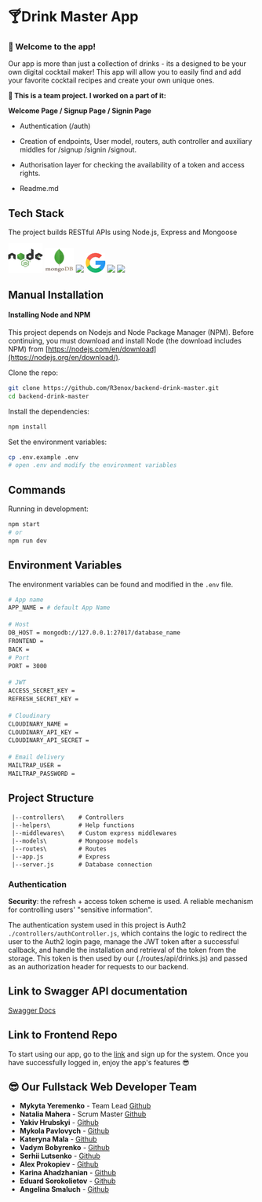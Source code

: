 # 🍸Drink Master App 

### 👋 Welcome to the app!
Our app is more than just a collection of drinks - its a designed to be your own digital cocktail maker! This app will allow you to easily find and add your favorite cocktail recipes and create your own unique ones. 

**📌 This is a team project. I worked on a part of it:**

**Welcome Page / Signup Page / Signin Page**

- Authentication (/auth)
  
- Creation of endpoints, User model, routers, auth controller and auxiliary middles for /signup /signin /signout.
  
- Authorisation layer for checking the availability of a token and access rights.
  
- Readme.md 

## Tech Stack 
The project builds RESTful APIs using Node.js, Express and Mongoose

<p align="left"><img src="https://raw.githubusercontent.com/devicons/devicon/master/icons/nodejs/nodejs-original-wordmark.svg" alt="nodejs" width="70" height="60"/>
<img src="https://raw.githubusercontent.com/devicons/devicon/master/icons/mongodb/mongodb-original-wordmark.svg" alt="mongodb" width="60" height="50"/>
<img src="https://raw.githubusercontent.com/swagger-api/swagger.io/wordpress/images/assets/SW-logo-clr.png" height="50">
<img src="/public/readme/google.png" height="40">
<img src="https://github.com/MarioTerron/logo-images/blob/master/logos/expressjs.png" height="30">
<img src="https://cloudinary-res.cloudinary.com/image/upload/c_scale,w_300/v1/logo/for_white_bg/cloudinary_logo_for_white_bg.svg" height="30"></p>

## Manual Installation

#### Installing Node and NPM

This project depends on Nodejs and Node Package Manager (NPM). Before continuing, you must download and install Node (the download includes NPM) from [https://nodejs.com/en/download](https://nodejs.org/en/download/).

Clone the repo:

```bash
git clone https://github.com/R3enox/backend-drink-master.git
cd backend-drink-master
```

Install the dependencies:

```bash
npm install
```


Set the environment variables:

```bash
cp .env.example .env
# open .env and modify the environment variables
```

## Commands

Running in development:

```bash
npm start
# or
npm run dev
```
## Environment Variables

The environment variables can be found and modified in the `.env` file.

```bash
# App name
APP_NAME = # default App Name

# Host
DB_HOST = mongodb://127.0.0.1:27017/database_name
FRONTEND = 
BACK = 
# Port
PORT = 3000

# JWT
ACCESS_SECRET_KEY =
REFRESH_SECRET_KEY =

# Cloudinary
CLOUDINARY_NAME = 
CLOUDINARY_API_KEY = 
CLOUDINARY_API_SECRET =

# Email delivery
MAILTRAP_USER = 
MAILTRAP_PASSWORD = 

```

## Project Structure

```
 |--controllers\    # Controllers
 |--helpers\        # Help functions
 |--middlewares\    # Custom express middlewares
 |--models\         # Mongoose models
 |--routes\         # Routes
 |--app.js          # Express
 |--server.js       # Database connection
```

### Authentication 

**Security**: the refresh + access token scheme is used. A reliable mechanism for controlling users' "sensitive information".

The authentication system used in this project is Auth2 `./controllers/authController.js`, which contains the logic to redirect the user to the Auth2 login page, manage the JWT token after a successful callback, and handle the installation and retrieval of the token from the storage. This token is then used by our (./routes/api/drinks.js) and passed as an authorization header for requests to our backend.

## Link to Swagger API documentation

[Swagger Docs](https://drink-master-4fm6.onrender.com/api-docs)

## Link to Frontend Repo
To start using our app, go to the [link](https://github.com/R3enox/frontend-drink-master) and sign up for the system. Once you have successfully logged in, enjoy the app's features 😎

## 😎 Our Fullstack Web Developer Team

- **Mykyta Yeremenko** - Team Lead [Github][1]
- **Natalia Mahera** - Scrum Master [Github][2]
- **Yakiv Hrubskyi** - [Github][3]
- **Mykola Pavlovych** - [Github][4]
- **Kateryna Mala** - [Github][5]
- **Vadym Bobyrenko** - [Github][6]
- **Serhii Lutsenko** - [Github][7]
- **Alex Prokopiev** - [Github][11]
- **Karina Ahadzhanian** - [Github][8]
- **Eduard Sorokolietov** - [Github][9]
- **Angelina Smaluch** - [Github][10]

[1]: https://github.com/R3enox
[2]: https://github.com/NataliaMahera
[3]: https://github.com/y-hrubskyi
[4]: https://github.com/Mykola1612
[5]: https://github.com/malaya1855
[6]: https://github.com/wadimcka
[7]: https://github.com/SergeyLu89
[8]: https://github.com/KarinaCor
[9]: https://github.com/soroked
[10]: https://github.com/AngelinaCholak
[11]: https://github.com/AlexProkopev

